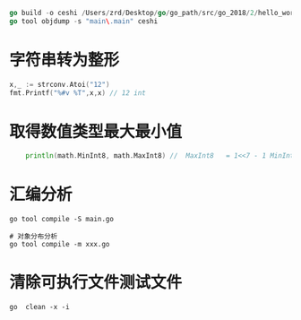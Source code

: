 
```go
go build -o ceshi /Users/zrd/Desktop/go/go_path/src/go_2018/2/hello_world2.go
go tool objdump -s "main\.main" ceshi

```

# 字符串转为整形

```go
x,_ := strconv.Atoi("12")
fmt.Printf("%#v %T",x,x) // 12 int
```
# 取得数值类型最大最小值

```go
	println(math.MinInt8, math.MaxInt8) // 	MaxInt8   = 1<<7 - 1 MinInt8   = -1 << 7
```

# 汇编分析

```
go tool compile -S main.go 
 
# 对象分布分析
go tool compile -m xxx.go
```

# 清除可执行文件测试文件

```
go  clean -x -i
```
